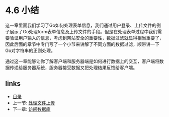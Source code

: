 # 4.6 小结

这一章里面我们学习了Go如何处理表单信息，我们通过用户登录、上传文件的例子展示了Go处理form表单信息及上传文件的手段。但是在处理表单过程中我们需要验证用户输入的信息，考虑到网站安全的重要性，数据过滤就显得相当重要了，因此后面的章节中专门写了一个小节来讲解了不同方面的数据过滤，顺带讲一下Go对字符串的正则处理。

通过这一章能够让你了解客户端和服务器端是如何进行数据上的交互，客户端将数据传递给服务器系统，服务器接受数据又把处理结果反馈给客户端。

## links

* [目录](https://github.com/7th-heaven/build-web-application-with-golang/tree/606abd586a7270d0e48762cf0454ba0fac330698/zh/preface.md%3E)
* 上一节: [处理文件上传](https://github.com/7th-heaven/build-web-application-with-golang/tree/606abd586a7270d0e48762cf0454ba0fac330698/zh/04.5.md%3E)
* 下一章: [访问数据库](https://github.com/7th-heaven/build-web-application-with-golang/tree/606abd586a7270d0e48762cf0454ba0fac330698/zh/05.0.md%3E)

